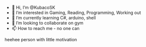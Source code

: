 - 👋 Hi, I’m @KubacoSK
- 👀 I’m interested in Gaming, Reading, Programming, Working out
- 🌱 I’m currently learning C#, arduino, shell
- 💞️ I’m looking to collaborate on gym
- 📫 How to reach me - no one can

heehee person with little motivation
<!---
KubacoSK/KubacoSK is a ✨ special ✨ repository because its `README.md` (this file) appears on your GitHub profile.
You can click the Preview link to take a look at your changes.
--->

